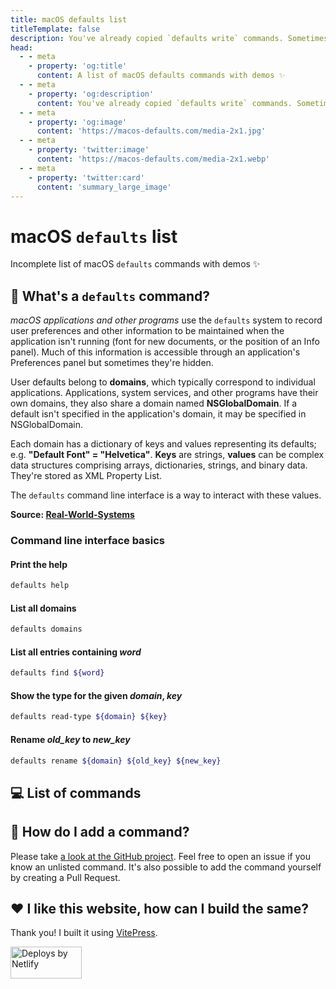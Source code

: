 ```yaml
---
title: macOS defaults list
titleTemplate: false
description: You've already copied `defaults write` commands. Sometimes you don't know what they do and are not sure they still work. This list of macOS defaults commands is here to help.
head:
  - - meta
    - property: 'og:title'
      content: A list of macOS defaults commands with demos ✨
  - - meta
    - property: 'og:description'
      content: You've already copied `defaults write` commands. Sometimes you don't know what they do and are not sure they still work. This list of macOS defaults commands is here to help.
  - - meta
    - property: 'og:image'
      content: 'https://macos-defaults.com/media-2x1.jpg'
  - - meta
    - property: 'twitter:image'
      content: 'https://macos-defaults.com/media-2x1.webp'
  - - meta
    - property: 'twitter:card'
      content: 'summary_large_image'
---
```


<script setup>
import SiteTableOfContents from '../components/SiteTableOfContents.vue'
</script>

# macOS `defaults` list

Incomplete list of macOS `defaults` commands with demos ✨

## 🙋 What's a `defaults` command?

<div class="custom-block tip">
  <p>
    <em>macOS applications and other programs</em> use the <code>defaults</code> system to record user preferences and other information to be maintained when the application isn't running (font for new documents, or the position of an Info panel).
    Much of this information is accessible through an application's Preferences panel but sometimes they're hidden.
  </p>
  <p>
    User defaults belong to <strong>domains</strong>, which typically correspond to individual applications.
    Applications, system services, and other programs have their own domains, they also share a domain named <strong>NSGlobalDomain</strong>.
    If a default isn't specified in the application's domain, it may be specified in NSGlobalDomain.
  </p>
  <p>
    Each domain has a dictionary of keys and values representing its defaults; e.g. <strong>"Default Font" = "Helvetica"</strong>.
    <strong>Keys</strong> are strings, <strong>values</strong> can be complex data structures comprising arrays,
    dictionaries, strings, and binary data. They're stored as XML Property List.
  </p>
  <p>The <code>defaults</code> command line interface is a way to interact with these values.</p>
</div>

**Source: [Real-World-Systems](http://www.real-world-systems.com/docs/defaults.1.html)**

### Command line interface basics

#### Print the help

```bash
defaults help
```

#### List all domains

```bash
defaults domains
```

#### List all entries containing _word_

```bash
defaults find ${word}
```

#### Show the type for the given _domain_, _key_

```bash
defaults read-type ${domain} ${key}
```

#### Rename _old_key_ to _new_key_

```bash
defaults rename ${domain} ${old_key} ${new_key}
```

## 💻 List of commands

<SiteTableOfContents />

## 🤔 How do I add a command?

Please take [a look at the GitHub project](https://github.com/yannbertrand/macos-defaults#add-a-command). Feel free to open an issue if you know an unlisted command. It's also possible to add the command yourself by creating a Pull Request.

## ❤️ I like this website, how can I build the same?

Thank you! I built it using [VitePress](https://vitepress.dev/).

<a href="https://www.netlify.com">
  <img src="/netlify.svg" alt="Deploys by Netlify" width="114" height="51" />
</a>
